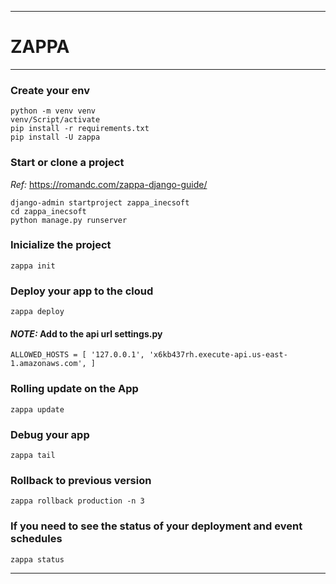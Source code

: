 *** 
# __ZAPPA__

***
### __Create your env__
```
python -m venv venv
venv/Script/activate
pip install -r requirements.txt
pip install -U zappa

```

### __Start or clone a project__   
_Ref:_ https://romandc.com/zappa-django-guide/

```
django-admin startproject zappa_inecsoft
cd zappa_inecsoft
python manage.py runserver
```

### __Inicialize the project__
```
zappa init
```
### __Deploy your app to the cloud__
```
zappa deploy 
```
#### _NOTE:_ Add to the api url settings.py  
```
ALLOWED_HOSTS = [ '127.0.0.1', 'x6kb437rh.execute-api.us-east-1.amazonaws.com', ]
```

### __Rolling update on the App__
```
zappa update
```
### __Debug your app__
```
zappa tail
```

### __Rollback to previous version__
```
zappa rollback production -n 3
```
### __If you need to see the status of your deployment and event schedules__  
```
zappa status
```
***